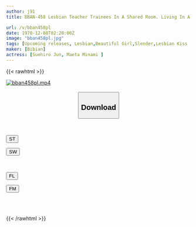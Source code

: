 ```yaml
---
author: j91
title: BBAN-458 Lesbian Teacher Trainees In A Shared Room. Living In A Hotel, I Was Pressured By My Teacher's Daughter And Couldn't Overcome The Pleasure, So I Continued To Indulge In Lesbian Sex Until The Morning. Jun Suehiro, Minami Maeda

url: /v/bban458pl
date: 1970-12-08T02:20:00Z
image: "bban458pl.jpg"
tags: [Upcoming releases, Lesbian,Beautiful Girl,Slender,Lesbian Kiss	]
maker: [Bibian]
actress: [Suehiro Jun, Maeta Minami ]
---
```



{{< rawhtml >}}

<div class="video" data-videoid="pending_link.html">
    <a href="javascript:;">
        <img src="/v/bban458pl/bban458pl.jpg" width="WIDTH" height="HEIGHT" alt="bban458pl.mp4" loading="lazy">
    </a>
</div>

<script type="text/javascript" src="https://j91.asia/asset/on-demand-pend.js"></script>

<br>
  <link rel="stylesheet" href="https://j91.asia/asset/bs5.css">
  
  <center>
  <button class="btn btn-primary" type="button" data-bs-toggle="collapse" data-bs-target=".multi-collapse" aria-expanded="false" aria-controls="multiCollapseExample1 multiCollapseExample2"><h2>Download</h2></button></center>
</p>
<div class="row">
  <div class="col">
    <div class="collapse multi-collapse" id="multiCollapseExample1">
      <div class="card card-body">
	      	      <br>
<div class="buttons">  
<p><a href="https://j91.asia/pending_link.html" target="_blank"><button class="btn-hover color-3"><i class="fa fa-download"></i> ST</button></a></p>
<p><a href="https://j91.asia/pending_link.html" target="_blank"><button class="btn-hover color-2"><i class="fa fa-download"></i> SW</button></a></p></div>
    </div>
  </div>
</div>
  <div class="col">
    <div class="collapse multi-collapse" id="multiCollapseExample2">
      <div class="card card-body">
	      <br>
<div class="buttons">
<p><a href="https://j91.asia/pending_link.html" target="_blank"><button class="btn-hover color-9"><i class="fa fa-download"></i> FL</button></a></p>
<p><a href="https://j91.asia/pending_link.html" target="_blank"><button class="btn-hover color-8"><i class="fa fa-download"></i> FM</button></a></p></div>
<br><br>
      </div>
    </div>
  </div>
</div>

{{< /rawhtml >}}